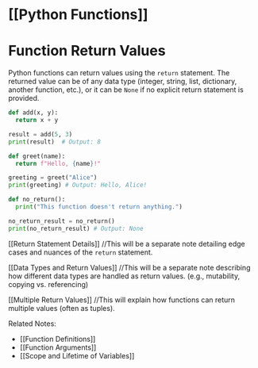 # [[Python Functions]]
# Function Return Values

Python functions can return values using the `return` statement.  The returned value can be of any data type (integer, string, list, dictionary, another function, etc.), or it can be `None` if no explicit return statement is provided.

```python
def add(x, y):
  return x + y

result = add(5, 3)
print(result)  # Output: 8

def greet(name):
  return f"Hello, {name}!"

greeting = greet("Alice")
print(greeting) # Output: Hello, Alice!

def no_return():
  print("This function doesn't return anything.")

no_return_result = no_return()
print(no_return_result) # Output: None
```

[[Return Statement Details]]  //This will be a separate note detailing edge cases and nuances of the `return` statement.

[[Data Types and Return Values]] //This will be a separate note describing how different data types are handled as return values.  (e.g., mutability, copying vs. referencing)

[[Multiple Return Values]] //This will explain how functions can return multiple values (often as tuples).

Related Notes:
- [[Function Definitions]]
- [[Function Arguments]]
- [[Scope and Lifetime of Variables]]
